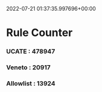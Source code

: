 2022-07-21 01:37:35.997696+00:00
# Rule Counter 
 ### UCATE : 478947

 ### Veneto : 20917

 ### Allowlist : 13924